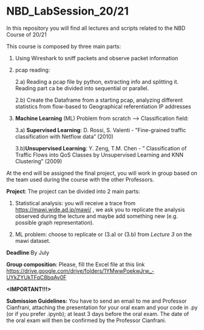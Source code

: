 # NBD_LabSession_20/21
In this repository you will find all lectures and scripts related to the NBD Course of 20/21

This course is composed by three main parts:

1) Using Wireshark to sniff packets and observe packet information

2) pcap reading:

   2.a) Reading a pcap file by python, extracting info and splitting it. Reading part ca be divided into sequential or parallel.
   
   2.b) Create the Dataframe from a starting pcap, analyzing different statistics from flow-based to Geographical referentiation IP addresses

3) **Machine Learning** (ML) Problem from scratch --> Classification field:

    3.a) **Supervised Learning**: D. Rossi, S. Valenti - ”Fine-grained traffic classification with Netflow data” (2010)
    
    3.b)**Unsupervised Learning**: Y. Zeng, T.M. Chen - ” Classification of Traffic Flows into QoS Classes by Unsupervised Learning and KNN Clustering” (2009)
    
    
At the end will be assigned the final project, you will work in group based on the team used during the course with the other Professors.

**Project**: The project can be divided into 2 main parts:

1) Statistical analysis: you will receive a trace from https://mawi.wide.ad.jp/mawi/ , we ask you to replicate the analysis observed during the lecture and maybe add something new (e.g. possible graph representation).

2) ML problem: choose to replicate or (3.a) or (3.b) from *Lecture 3* on the mawi dataset.

**Deadline**:By July

**Group composition**: Please, fill the Excel file at this link https://drive.google.com/drive/folders/1YMwwPoekwJrw_-UYkZYUkTFqC8bqAy0F

**<IMPORTANT!!!>**

**Submission Guidelines:** You have to send an email to me and Professor Cianfrani, attaching the presentation for your oral exam and your code in .py (or if you prefer .ipynb); at least 3 days before the oral exam. The date of the oral exam will then be confirmed by the Professor Cianfrani.

  

